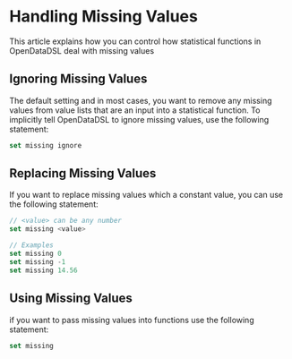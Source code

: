 Handling Missing Values
=======================================

This article explains how you can control how statistical functions in OpenDataDSL deal with missing values

## Ignoring Missing Values

The default setting and in most cases, you want to remove any missing values from value lists that are an input into a statistical function. To implicitly tell OpenDataDSL to ignore missing values, use the following statement:
```js
set missing ignore
```

## Replacing Missing Values

If you want to replace missing values which a constant value, you can use the following statement:
```js
// <value> can be any number
set missing <value>

// Examples
set missing 0
set missing -1
set missing 14.56
```

## Using Missing Values

if you want to pass missing values into functions use the following statement:
```js
set missing

